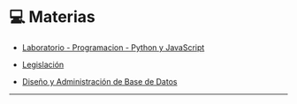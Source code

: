 # :computer: Materias

- [Laboratorio - Programacion - Python y JavaScript](https://github.com/eugenia1984/UTN-FRSR-Programacion/tree/main/2do_anio_2do_sem/laboratorio_programacion)

- [Legislación](https://github.com/eugenia1984/UTN-FRSR-Programacion/tree/main/2do_anio_2do_sem/legislacion)

-  [Diseño y Administración de Base de Datos](https://github.com/eugenia1984/UTN-FRSR-Programacion/tree/main/2do_anio_2do_sem/base_de_datos)

---
